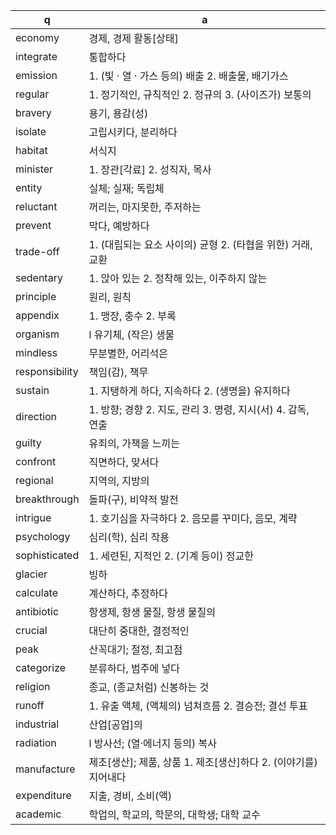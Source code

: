 q | a
---|---
economy		| 경제, 경제 활동[상태]
integrate 	| 통합하다
emission	| 1. (빛 · 열 · 가스 등의) 배출 2. 배출물, 배기가스
regular		| 1. 정기적인, 규칙적인 2. 정규의 3. (사이즈가) 보통의
bravery 	| 용기, 용감(성)
isolate 	| 고립시키다, 분리하다
habitat 	| 서식지
minister	| 1. 장관[각료] 2. 성직자, 목사
entity 		| 실체; 실재; 독립체
reluctant 	| 꺼리는, 마지못한, 주저하는
prevent		| 막다, 예방하다
trade-off 	| 1. (대립되는 요소 사이의) 균형 2. (타협을 위한) 거래, 교환
sedentary 	| 1. 앉아 있는 2. 정착해 있는, 이주하지 않는
principle 	| 원리, 원칙
appendix 	| 1. 맹장, 충수 2. 부록
organism 	| l 유기체, (작은) 생물
mindless 	| 무분별한, 어리석은
responsibility 	| 책임(감), 책무
sustain 	| 1. 지탱하게 하다, 지속하다 2. (생명을) 유지하다
direction 	| 1. 방향; 경향 2. 지도, 관리 3. 명령, 지시(서) 4. 감독, 연출
guilty		| 유죄의, 가책을 느끼는 
confront 	| 직면하다, 맞서다
regional 	| 지역의, 지방의
breakthrough 	| 돌파(구), 비약적 발전
intrigue 	| 1. 호기심을 자극하다 2. 음모를 꾸미다, 음모, 계략
psychology 	| 심리(학), 심리 작용
sophisticated 	| 1. 세련된, 지적인 2. (기계 등이) 정교한
glacier 	| 빙하
calculate 	| 계산하다, 추정하다
antibiotic 	| 항생제, 항생 물질, 항생 물질의
crucial 	| 대단히 중대한, 결정적인
peak 		| 산꼭대기; 절정, 최고점
categorize 	| 분류하다, 범주에 넣다
religion	| 종교, (종교처럼) 신봉하는 것
runoff		| 1. 유출 액체, (액체의) 넘쳐흐름 2. 결승전; 결선 투표 
industrial 	| 산업[공업]의
radiation	| l 방사선; (열·에너지 등의) 복사
manufacture	| 제조[생산]; 제품, 상품 1. 제조[생산]하다 2. (이야기를) 지어내다
expenditure 	| 지출, 경비, 소비(액)
academic	| 학업의, 학교의, 학문의, 대학생; 대학 교수